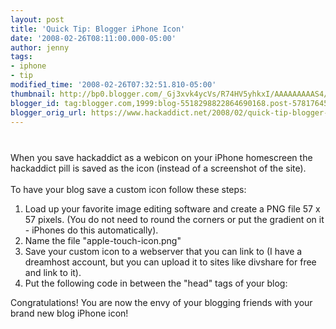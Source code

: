 ```yaml
---
layout: post
title: 'Quick Tip: Blogger iPhone Icon'
date: '2008-02-26T08:11:00.000-05:00'
author: jenny
tags:
- iphone
- tip
modified_time: '2008-02-26T07:32:51.810-05:00'
thumbnail: http://bp0.blogger.com/_Gj3xvk4ycVs/R74HV5yhkxI/AAAAAAAAAS4/HvZcJz2sfMA/s72-c/phone.png
blogger_id: tag:blogger.com,1999:blog-5518298822864690168.post-5781764541491951679
blogger_orig_url: https://www.hackaddict.net/2008/02/quick-tip-blogger-iphone-icon.html
---
```


<a onblur="try {parent.deselectBloggerImageGracefully();} catch(e) {}" href="http://bp0.blogger.com/_Gj3xvk4ycVs/R74HV5yhkxI/AAAAAAAAAS4/HvZcJz2sfMA/s1600-h/phone.png"><img style="margin: 0px auto 10px; display: block; text-align: center; cursor: pointer;" src="http://bp0.blogger.com/_Gj3xvk4ycVs/R74HV5yhkxI/AAAAAAAAAS4/HvZcJz2sfMA/s320/phone.png" alt="" id="BLOGGER_PHOTO_ID_5169577495139291922" border="0" /></a><br />When you save hackaddict as a webicon on your iPhone homescreen the hackaddict pill is saved as the icon (instead of a screenshot of the site).<br /><br />To have your blog save a custom icon follow these steps:<br /><ol><li>Load up your favorite image editing software and create a PNG file 57 x 57 pixels. (You do not need to round the corners or put the gradient on it - iPhones do this automatically).</li><li>Name the file "apple-touch-icon.png"</li><li>Save your custom icon to a webserver that you can link to (I have a dreamhost account, but you can upload it to sites like divshare for free and link to it).</li><li>Put the following code in between the "head" tags of your blog:<a onblur="try {parent.deselectBloggerImageGracefully();} catch(e) {}" href="http://bp3.blogger.com/_Gj3xvk4ycVs/R74G2pyhkvI/AAAAAAAAASo/HWKH4cXLNxo/s1600-h/code.png"><img style="margin: 0px auto 10px; display: block; text-align: center; cursor: pointer;" src="http://bp3.blogger.com/_Gj3xvk4ycVs/R74G2pyhkvI/AAAAAAAAASo/HWKH4cXLNxo/s320/code.png" alt="" id="BLOGGER_PHOTO_ID_5169576958268379890" border="0" /></a></li></ol>Congratulations!  You are now the envy of your blogging friends with your brand new blog iPhone icon!